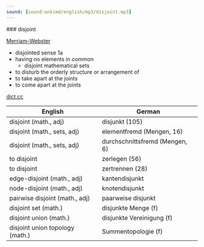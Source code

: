 ```yaml
---
sound: [sound:ankimd/english/mp3/disjoint.mp3]
---
```


\### disjoint

[Merriam-Webster](https://www.merriam-webster.com/dictionary/disjoint)

- disjointed sense 1a
- having no elements in common
    - disjoint mathematical sets
- to disturb the orderly structure or arrangement of
- to take apart at the joints
- to come apart at the joints

[dict.cc](https://www.dict.cc/disjoint)

| English        | German       |
| -------------- | ------------ |
| disjoint (math., adj) | disjunkt (105) |
| disjoint (math., sets, adj) | elementfremd (Mengen, 16) |
| disjoint (math., sets, adj) | durchschnittsfremd (Mengen, 6) |
| to disjoint | zerlegen (56) |
| to disjoint | zertrennen (28) |
| edge-disjoint (math., adj) | kantendisjunkt |
| node-disjoint (math., adj) | knotendisjunkt |
| pairwise disjoint (math., adj) | paarweise disjunkt |
| disjoint set (math.) | disjunkte Menge (f) |
| disjoint union (math.) | disjunkte Vereinigung (f) |
| disjoint union topology (math.) | Summentopologie (f) |
